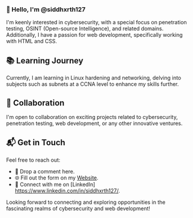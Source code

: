 ### 👋 Hello, I'm @siddhxrth127

I'm keenly interested in cybersecurity, with a special focus on penetration testing, OSINT (Open-source Intelligence), and related domains. Additionally, I have a passion for web development, specifically working with HTML and CSS.

## 📚 Learning Journey

Currently, I am learning in Linux hardening and networking, delving into subjects such as subnets at a CCNA level to enhance my skills further.

## 🤝 Collaboration

I'm open to collaboration on exciting projects related to cybersecurity, penetration testing, web development, or any other innovative ventures.

## 📬 Get in Touch

Feel free to reach out:

- 💬 Drop a comment here.
- 🌐 Fill out the form on my [Website](#coming-soon).
- 📱 Connect with me on [LinkedIn] https://www.linkedin.com/in/siddhxrth127/.

Looking forward to connecting and exploring opportunities in the fascinating realms of cybersecurity and web development!
